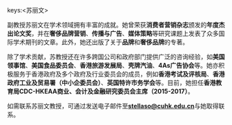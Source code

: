 keys:<苏丽文>


副教授苏丽文在学术领域拥有丰富的成就。她曾荣获**消费者营销杂志**颁发的**年度杰出论文奖**，并在**奢侈品牌营销**、**传播与广告**、**媒体策略**等研究课题上发表了众多国际学术期刊的文章。此外，她还出版了关于**品牌**和**奢侈品牌**的专著。

除了学术贡献，苏教授还在许多跨国公司和政府部门提供广泛的咨询经验，如**美国领事馆**、**美国食品委员会**、**香港旅游发展局**、**壳牌汽油**、**4As广告协会**等。她亦积极服务于香港政府及多个政府及行业委员会的成员，例如**香港考试及评核局**、**香港政府工业及贸易署（中小企委员会）**、**英国特许市务学会**等。目前，她担任**香港教育局CDC-HKEAA商业、会计及金融研究委员会主席（2015-2017）**。

如需联系苏丽文教授，可通过发送电子邮件至**stellaso@cuhk.edu.cn**与她取得联系。